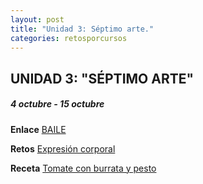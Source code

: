 ```yaml
---
layout: post
title: "Unidad 3: Séptimo arte."
categories: retosporcursos
---
```


## UNIDAD 3: "SÉPTIMO ARTE"

##### *4 octubre - 15 octubre*

**Enlace** [BAILE](https://danieledufis.github.io/baile/baile)

**Retos** [Expresión corporal](https://danieledufis.github.io/pdfs/Expresi%C3%B3n-corporal-retos-4.pdf)

**Receta** [Tomate con burrata y pesto](https://danieledufis.github.io/pdfs/Receta-Tomate%20Rosa%20con%20Pesto%20y%20Burrata.pdf)

[Expresión corporal]:../../pdfs/Expresi%C3%B3n-corporal-retos-4.pdf
[Tomate con burrata y pesto]:../../pdfs/Receta-Tomate%20Rosa%20con%20Pesto%20y%20Burrata.pdf
